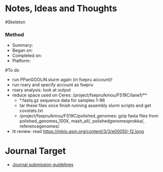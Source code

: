 # Notes, Ideas and Thoughts

#Skeleton
### Method
* Summary:
* Began on:
* Completed on:
* Platform:

#To do
* run PPanGGOLiN.slurm again (in fsepru account)!
* run roary and specify account as fsepru
* roary analysis: look at output
* reduce space used on Ceres: /project/fsepru/kmou/FS19C/lane1/**
  * *.fastq.gz sequence data for samples 1-96
  * tar these files once finish running assembly slurm scripts and get covstats.txt
  * /project/fsepru/kmou/FS19C/polished_genomes: gzip fasta files from polished_genomes_100X, mash_all/, polishedgenomesprokka/, referencegenomes/
* lit review: read https://mbio.asm.org/content/3/3/e00050-12.long

# Journal Target
* [Journal submission guidelines](link)
